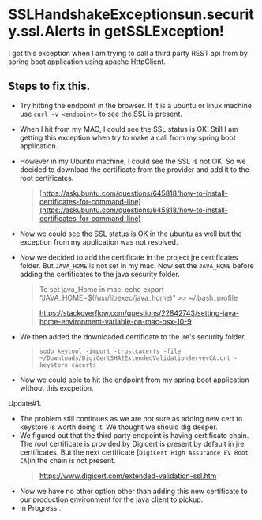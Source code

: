 

#  SSLHandshakeExceptionsun.security.ssl.Alerts in getSSLException!

I got this exception when I am trying to call a third party REST api from by spring boot application using apache HttpClient.

## Steps to fix this.

- Try hitting the endpoint in the browser. If it is a ubuntu or linux machine use `curl -v <endpoint>` to see the SSL is present.
- When I hit from my MAC, I could see the SSL status is OK. Still I am getting this exception when try to make a call from my spring boot application.
- However in my Ubuntu machine, I could see the SSL is not OK. So we decided to download the certificate from the provider and add it to the root certificates.
   > [https://askubuntu.com/questions/645818/how-to-install-certificates-for-command-line](https://askubuntu.com/questions/645818/how-to-install-certificates-for-command-line)

- Now we could see the SSL status is OK in the ubuntu as well but the exception from my application was not resolved.
- Now we decided to add the certificate in the project jre certificates folder. But `JAVA_HOME` is not set in my mac. Now set the `JAVA_HOME` before adding the certificates to the java security folder.
  > To set java_Home in mac:
echo export "JAVA_HOME=\$(/usr/libexec/java_home)" >> ~/.bash_profile

  > https://stackoverflow.com/questions/22842743/setting-java-home-environment-variable-on-mac-osx-10-9

- We then added the downloaded certificate to the jre's security folder.
  > `sudo keytool -import -trustcacerts -file ~/Downloads/DigiCertSHA2ExtendedValidationServerCA.crt -keystore cacerts`

- Now we could able to hit the endpoint from my spring boot application without this excpetion.

Update#1:
- The problem still continues as we are not sure as adding new cert to keystore is worth doing it. We thought we should dig deeper.
- We figured out that the third party endpoint is having certificate chain. The root certificate is provided by Digicert is present by default in jre certificates. But the next certificate [`DigiCert High Assurance EV Root CA`]in the chain is not present.
  > https://www.digicert.com/extended-validation-ssl.htm
- Now we have no other option other than adding this new certificate to our production environment for the java client to pickup.
- In Progress..
